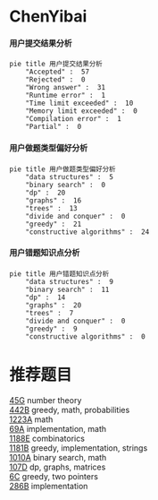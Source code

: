 # ChenYibai

<!-- tabs:start -->



#### **用户提交结果分析**

```mermaid
pie title 用户提交结果分析
    "Accepted" :  57
    "Rejected" :  0
    "Wrong answer" :  31
    "Runtime error" :  1
    "Time limit exceeded" :  10
    "Memory limit exceeded" :  0
    "Compilation error" :  1
    "Partial" :  0
```

#### **用户做题类型偏好分析**

```mermaid
pie title 用户做题类型偏好分析
    "data structures" :  5
    "binary search" :  0
    "dp" :  20
    "graphs" :  16
    "trees" :  13
    "divide and conquer" :  0
    "greedy" :  21
    "constructive algorithms" :  24
```
#### **用户错题知识点分析**

```mermaid
pie title 用户错题知识点分析
    "data structures" :  9
    "binary search" :  11
    "dp" :  14
    "graphs" :  20
    "trees" :  7
    "divide and conquer" :  0
    "greedy" :  9
    "constructive algorithms" :  0
```



<!-- tabs:end -->
# 推荐题目
[45G](https://codeforces.com/contest/45/problem/G)		number theory		  
[442B](https://codeforces.com/contest/442/problem/B)		greedy,
                        math,
                        probabilities		  
[1223A](https://codeforces.com/contest/1223/problem/A)		math		  
[69A](https://codeforces.com/contest/69/problem/A)		implementation,
                        math		  
[1188E](https://codeforces.com/contest/1188/problem/E)		combinatorics		  
[1181B](https://codeforces.com/contest/1181/problem/B)		greedy,
                        implementation,
                        strings		  
[1010A](https://codeforces.com/contest/1010/problem/A)		binary search,
                        math		  
[107D](https://codeforces.com/contest/107/problem/D)		dp,
                        graphs,
                        matrices		  
[6C](https://codeforces.com/contest/6/problem/C)		greedy,
                        two pointers		  
[286B](https://codeforces.com/contest/286/problem/B)		implementation		  
